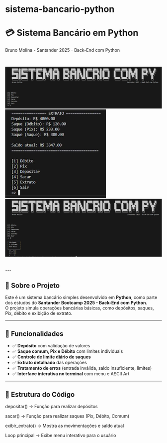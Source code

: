 # sistema-bancario-python

# 💳 Sistema Bancário em Python


   
 Bruno Molina - Santander 2025 - Back-End com Python



<br>

![1](banner1.jpg)
![2](banner2.jpg)
![3](banner3.jpg)

<br>
---

## 📌 Sobre o Projeto
Este é um sistema bancário simples desenvolvido em **Python**, como parte dos estudos do **Santander Bootcamp 2025 - Back-End com Python**.  
O projeto simula operações bancárias básicas, como depósitos, saques, Pix, débito e exibição de extrato.

---

## 🚀 Funcionalidades
- ✅ **Depósito** com validação de valores  
- ✅ **Saque comum, Pix e Débito** com limites individuais  
- ✅ **Controle de limite diário de saques**  
- ✅ **Extrato detalhado** das operações  
- ✅ **Tratamento de erros** (entrada inválida, saldo insuficiente, limites)  
- ✅ **Interface interativa no terminal** com menu e ASCII Art  

---

## 📂 Estrutura do Código

depositar() → Função para realizar depósitos

sacar() → Função para realizar saques (Pix, Débito, Comum)

exibir_extrato() → Mostra as movimentações e saldo atual

Loop principal → Exibe menu interativo para o usuário
